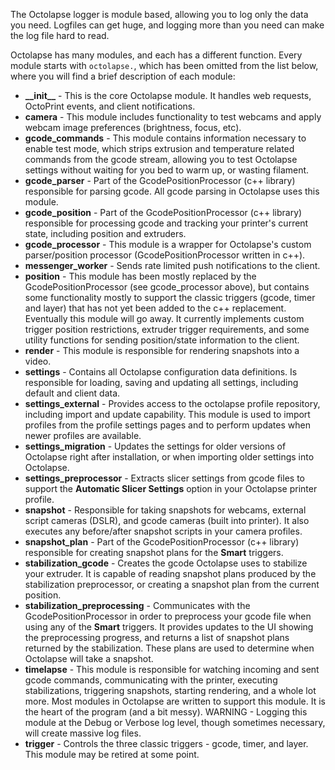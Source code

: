 The Octolapse logger is module based, allowing you to log only the data you need.  Logfiles can get huge, and logging more than you need can make the log file hard to read.

Octolapse has many modules, and each has a different function.  Every module starts with ```octolapse.```, which has been omitted from the list below, where you will find a brief description of each module:

* **\_\_init\_\_** -  This is the core Octolapse module. It handles web requests, OctoPrint events, and client notifications.
* **camera** - This module includes functionality to test webcams and apply webcam image preferences (brightness, focus, etc).
* **gcode_commands** - This module contains information necessary to enable test mode, which strips extrusion and temperature related commands from the gcode stream, allowing you to test Octolapse settings without waiting for you bed to warm up, or wasting filament.
* **gcode_parser** - Part of the GcodePositionProcessor (c++ library) responsible for parsing gcode.  All gcode parsing in Octolapse uses this module.
* **gcode_position** - Part of the GcodePositionProcessor (c++ library) responsible for processing gcode and tracking your printer's current state, including position and extruders.
* **gcode_processor** - This module is a wrapper for Octolapse's custom parser/position processor (GcodePositionProcessor written in c++).
* **messenger_worker** - Sends rate limited push notifications to the client.
* **position** - This module has been mostly replaced by the GcodePositionProcessor (see gcode_processor above), but contains some functionality mostly to support the classic triggers (gcode, timer and layer) that has not yet been added to the c++ replacement.  Eventually this module will go away.  It currently implements custom trigger position restrictions, extruder trigger requirements, and some utility functions for sending position/state information to the client.
* **render** - This module is responsible for rendering snapshots into a video.
* **settings** - Contains all Octolapse configuration data definitions.  Is responsible for loading, saving and updating all settings, including default and client data.
* **settings_external** - Provides access to the octolapse profile repository, including import and update capability.  This module is used to import profiles from the profile settings pages and to perform updates when newer profiles are available.
* **settings_migration** - Updates the settings for older versions of Octolapse right after installation, or when importing older settings into Octolapse.
* **settings_preprocessor** - Extracts slicer settings from gcode files to support the **Automatic Slicer Settings** option in your Octolapse printer profile.
* **snapshot** - Responsible for taking snapshots for webcams, external script cameras (DSLR), and gcode cameras (built into printer).  It also executes any before/after snapshot scripts in your camera profiles.
* **snapshot_plan** - Part of the GcodePositionProcessor (c++ library) responsible for creating snapshot plans for the **Smart** triggers.
* **stabilization_gcode** - Creates the gcode Octolapse uses to stabilize your extruder.  It is capable of reading snapshot plans produced by the stabilization preprocessor, or creating a snapshot plan from the current position.
* **stabilization_preprocessing** - Communicates with the GcodePositionProcessor in order to preprocess your gcode file when using any of the **Smart** triggers.  It provides updates to the UI showing the preprocessing progress, and returns a list of snapshot plans returned by the stabilization.  These plans are used to determine when Octolapse will take a snapshot.
* **timelapse** - This module is responsible for watching incoming and sent gcode commands, communicating with the printer, executing stabilizations, triggering snapshots, starting rendering, and a whole lot more.  Most modules in Octolapse are written to support this module.  It is the heart of the program (and a bit messy).  WARNING - Logging this module at the Debug or Verbose log level, though sometimes necessary, will create massive log files.
* **trigger** - Controls the three classic triggers - gcode, timer, and layer.  This module may be retired at some point.

